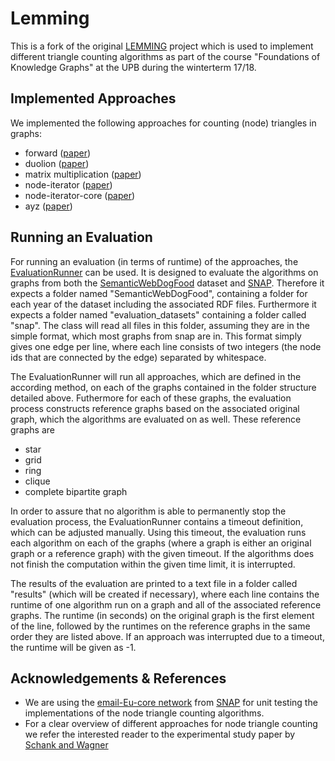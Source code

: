 # Lemming
This is a fork of the original [LEMMING](https://github.com/dice-group/Lemming) project which is used to implement different triangle counting algorithms as part of the course "Foundations of Knowledge Graphs" at the  UPB during the winterterm 17/18. 

## Implemented Approaches
We implemented the following approaches for counting (node) triangles in graphs: 

- forward ([paper](https://www.researchgate.net/publication/221131490_Finding_Counting_and_Listing_All_Triangles_in_Large_Graphs_an_Experimental_Study))
- duolion ([paper](https://www.researchgate.net/publication/221654480_DOULION_Counting_triangles_in_massive_graphs_with_a_coin))
- matrix multiplication ([paper](https://www.researchgate.net/publication/221131490_Finding_Counting_and_Listing_All_Triangles_in_Large_Graphs_an_Experimental_Study))
- node-iterator ([paper](https://www.researchgate.net/publication/221131490_Finding_Counting_and_Listing_All_Triangles_in_Large_Graphs_an_Experimental_Study))
- node-iterator-core ([paper](https://www.researchgate.net/publication/221131490_Finding_Counting_and_Listing_All_Triangles_in_Large_Graphs_an_Experimental_Study))
- ayz ([paper](https://www.researchgate.net/publication/225621879_Finding_and_Counting_Given_Length_Cycles))

## Running an Evaluation
For running an evaluation (in terms of runtime) of the approaches, the [EvaluationRunner](https://github.com/BlackHawkLex/Lemming/blob/master/src/main/java/org/aksw/simba/lemming/tools/EvaluationRunner.java) can be used. It is designed to evaluate the algorithms on graphs from both the [SemanticWebDogFood](http://linkeddatacatalog.dws.informatik.uni-mannheim.de/de/dataset/semantic-web-dog-food) dataset and [SNAP](https://snap.stanford.edu/index.html). Therefore it expects a folder named "SemanticWebDogFood", containing a folder for each year of the dataset including the associated RDF files. Furthermore it expects a folder named "evaluation_datasets" containing a folder called "snap". The class will read all files in this folder, assuming they are in the simple format, which most graphs from snap are in. This format simply gives one edge per line, where each line consists of two integers (the node ids that are connected by the edge) separated by whitespace.

The EvaluationRunner will run all approaches, which are defined in the according method, on each of the graphs contained in the folder structure detailed above. Futhermore for each of these graphs, the evaluation process constructs reference graphs based on the associated original graph, which the algorithms are evaluated on as well. These reference graphs are
- star 
- grid
- ring
- clique
- complete bipartite graph

In order to assure that no algorithm is able to permanently stop the evaluation process, the EvaluationRunner contains a timeout definition, which can be adjusted manually. Using this timeout, the evaluation runs each algorithm on each of the graphs (where a graph is either an original graph or a reference graph) with the given timeout. If the algorithms does not finish the computation within the given time limit, it is interrupted.

The results of the evaluation are printed to a text file in a folder called "results" (which will be created if necessary), where each line contains the runtime of one algorithm run on a graph and all of the associated reference graphs. The runtime (in seconds) on the original graph is the first element of the line, followed by the runtimes on the reference graphs in the same order they are listed above. If an approach was interrupted due to a timeout, the runtime will be given as -1.

## Acknowledgements & References
- We are using the [email-Eu-core network](https://snap.stanford.edu/data/email-Eu-core.html) from [SNAP](https://snap.stanford.edu/index.html) for unit testing the implementations of the node triangle counting algorithms.
- For a clear overview of different approaches for node triangle counting we refer the interested reader to the experimental study paper by [Schank and Wagner](https://www.researchgate.net/publication/221131490_Finding_Counting_and_Listing_All_Triangles_in_Large_Graphs_an_Experimental_Study)




